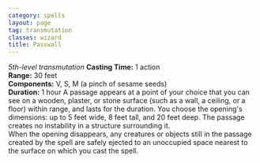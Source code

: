 ```yaml
---
category: spells
layout: page
tag: transmutation
classes: wizard
title: Passwall 
---
```

_5th-level transmutation_ 
**Casting Time:** 1 action    
**Range:** 30 feet    
**Components:** V, S, M (a pinch of sesame seeds)    
**Duration:** 1 hour 
A passage appears at a point of your choice that you can see on a wooden, plaster, or stone surface (such as a wall, a ceiling, or a floor) within range, and lasts for the duration. You choose the opening's dimensions: up to 5 feet wide, 8 feet tall, and 20 feet deep. The passage creates no instability in a structure surrounding it.    
When the opening disappears, any creatures or objects still in the passage created by the spell are safely ejected to an unoccupied space nearest to the surface on which you cast the spell.